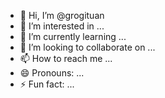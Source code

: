 - 👋 Hi, I’m @grogituan
- 👀 I’m interested in ...
- 🌱 I’m currently learning ...
- 💞️ I’m looking to collaborate on ...
- 📫 How to reach me ...
- 😄 Pronouns: ...
- ⚡ Fun fact: ...

<!---
grogituan/grogituan is a ✨ special ✨ repository because its `README.md` (this file) appears on your GitHub profile.
You can click the Preview link to take a look at your changes.
--->
